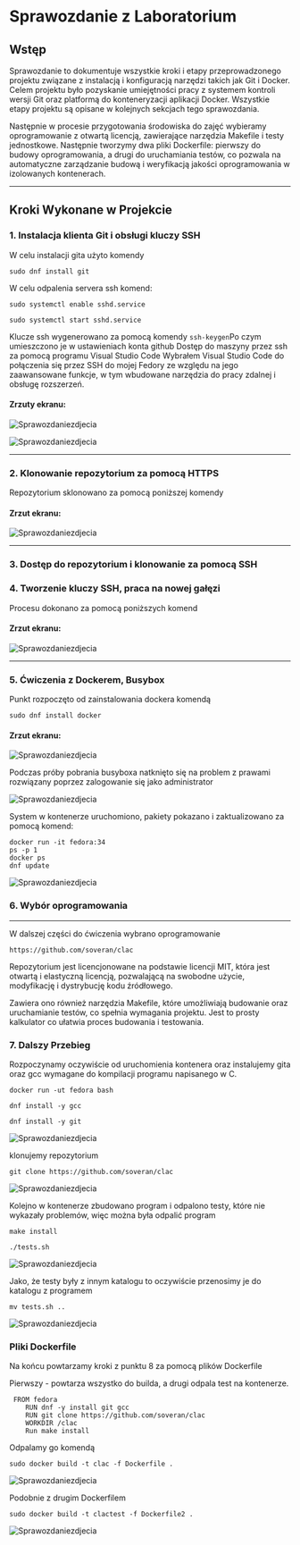 # Sprawozdanie z Laboratorium

## Wstęp

Sprawozdanie to dokumentuje wszystkie kroki i etapy przeprowadzonego projektu związane z instalacją i konfiguracją narzędzi takich jak Git i Docker. Celem projektu było pozyskanie umiejętności pracy z systemem kontroli wersji Git oraz platformą do konteneryzacji aplikacji Docker. Wszystkie etapy projektu są  opisane w kolejnych sekcjach tego sprawozdania.



Następnie w procesie przygotowania środowiska do zajęć wybieramy oprogramowanie z otwartą licencją, zawierające narzędzia Makefile i testy jednostkowe. Następnie tworzymy dwa pliki Dockerfile: pierwszy do budowy oprogramowania, a drugi do uruchamiania testów, co pozwala na automatyczne zarządzanie budową i weryfikacją jakości oprogramowania w izolowanych kontenerach.

---

## Kroki Wykonane w Projekcie

### 1. Instalacja klienta Git i obsługi kluczy SSH

W celu instalacji gita użyto komendy

```
sudo dnf install git
```

W celu odpalenia servera ssh komend:

```
sudo systemctl enable sshd.service
```

```
sudo systemctl start sshd.service
```

Klucze ssh wygenerowano za pomocą komendy
`ssh-keygen`Po czym umieszczono je w ustawieniach konta github
Dostęp do maszyny przez ssh za pomocą programu Visual Studio Code 
Wybrałem Visual Studio Code do połączenia się przez SSH do mojej Fedory ze względu na jego zaawansowane funkcje, w tym wbudowane narzędzia do pracy zdalnej i obsługę rozszerzeń.

#### Zrzuty ekranu:

![Sprawozdaniezdjecia](zd1.png)

![Sprawozdaniezdjecia](zd2.png)

---

### 2. Klonowanie repozytorium za pomocą HTTPS

Repozytorium sklonowano za pomocą poniższej komendy

#### Zrzut ekranu:

![Sprawozdaniezdjecia](zd3.png)

---

### 3. Dostęp do repozytorium i klonowanie za pomocą SSH
### 4. Tworzenie kluczy SSH, praca na nowej gałęzi

Procesu dokonano za pomocą poniższych komend

#### Zrzut ekranu:

![Sprawozdaniezdjecia](zd4.png)



---

### 5. Ćwiczenia z Dockerem, Busybox

Punkt rozpoczęto od zainstalowania dockera komendą 

```
sudo dnf install docker
```

#### Zrzut ekranu:

![Sprawozdaniezdjecia](zd5.png)



Podczas próby pobrania busyboxa natknięto się na problem z prawami rozwiązany poprzez zalogowanie się jako administrator

![Sprawozdaniezdjecia](zd6.png)

System w kontenerze uruchomiono, pakiety pokazano i zaktualizowano za pomocą komend:
```
docker run -it fedora:34
ps -p 1
docker ps
dnf update
```



![Sprawozdaniezdjecia](zd7.png)



### 6. Wybór oprogramowania

---

W dalszej części do ćwiczenia wybrano oprogramowanie

` https://github.com/soveran/clac  `

Repozytorium jest licencjonowane na podstawie licencji MIT, która jest otwartą i elastyczną licencją, pozwalającą na swobodne użycie, modyfikację i dystrybucję kodu źródłowego.

Zawiera ono również narzędzia Makefile, które umożliwiają budowanie oraz uruchamianie testów, co spełnia wymagania projektu. Jest to prosty kalkulator co ułatwia proces budowania i testowania.



### 7. Dalszy Przebieg

Rozpoczynamy oczywiście od uruchomienia kontenera oraz instalujemy gita oraz gcc wymagane do kompilacji programu napisanego w C.

` docker run -ut fedora bash `

` dnf install -y gcc `

` dnf install -y git `





![Sprawozdaniezdjecia](zd8.png)



klonujemy repozytorium

``` 
git clone https://github.com/soveran/clac
```



![Sprawozdaniezdjecia](zd9.png)

Kolejno w kontenerze zbudowano program i odpalono testy, które nie wykazały problemów, więc można była odpalić program

` make install `

` ./tests.sh `



![Sprawozdaniezdjecia](zd10.png)

Jako, że testy były z innym katalogu to oczywiście przenosimy je do katalogu z programem

` mv tests.sh .. `

![Sprawozdaniezdjecia](zd12.png)



### Pliki Dockerfile 

Na końcu powtarzamy kroki z punktu 8 za pomocą plików Dockerfile

Pierwszy - powtarza wszystko do builda, a drugi odpala test na kontenerze.

```
 FROM fedora
    RUN dnf -y install git gcc 
    RUN git clone https://github.com/soveran/clac
    WORKDIR /clac
    Run make install
```

Odpalamy go komendą

`sudo docker build -t clac -f Dockerfile . `

![Sprawozdaniezdjecia](zd13.png)

Podobnie z drugim Dockerfilem

` sudo docker build -t clactest -f Dockerfile2 . `



![Sprawozdaniezdjecia](zd14.png)



